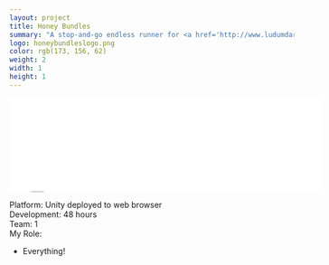 ```yaml
---
layout: project
title: Honey Bundles
summary: "A stop-and-go endless runner for <a href='http://www.ludumdare.com/compo/ludum-dare-29/?action=preview&uid=36186'>Ludum Dare 29</a>'s theme: 'Beneath the Surface'.<br />Developed for the Unity web player entirely by myself."
logo: honeybundleslogo.png
color: rgb(173, 156, 62)
weight: 2
width: 1
height: 1
---
```


<iframe src="//itch.io/embed/7139?linkback=true" 
  width="552" height="167" frameborder="0"></iframe>
  
Platform: Unity deployed to web browser  
Development: 48 hours  
Team: 1  
My Role:  
  
* Everything!  
  